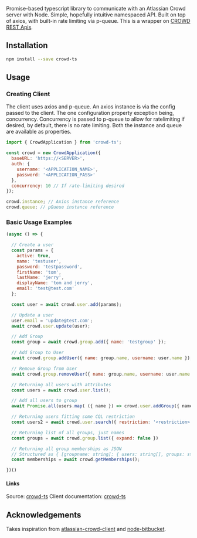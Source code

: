 Promise-based typescript library to communicate with an Atlassian Crowd server with Node. Simple, hopefully intuitive namespaced API. Built on top of axios, with built-in rate limiting via p-queue. This is a wrapper on [CROWD REST Apis](https://https://docs.atlassian.com/atlassian-crowd/4.0.0/REST/).

## Installation
```sh
npm install --save crowd-ts
```

## Usage

### Creating Client

The client uses axios and p-queue. An axios instance is via the config passed to the client. The one configuration property exception being, concurrency. Concurrency is passed to p-queue to allow for ratelimiting if desired, by default, there is no rate limiting. Both the instance and queue are available as properties.
```js
import { CrowdApplication } from 'crowd-ts';

const crowd = new CrowdApplication({
  baseURL: 'https://<SERVER>',
  auth: {
    username: '<APPLICATION_NAME>',
    password: '<APPLICATION_PASS>'
  },
  concurrency: 10 // If rate-limiting desired
});

crowd.instance; // Axios instance reference
crowd.queue; // pQueue instance reference
```

### Basic Usage Examples
```js
(async () => {

  // Create a user 
  const params = {
    active: true,
    name: 'testuser',
    password: 'testpassword',
    firstName: 'tom',
    lastName: 'jerry',
    displayName: 'tom and jerry',
    email: 'test@test.com'
  };

  const user = await crowd.user.add(params);

  // Update a user
  user.email = 'update@test.com';
  await crowd.user.update(user);

  // Add Group
  const group = await crowd.group.add({ name: 'testgroup' });

  // Add Group to User
  await crowd.group.addUser({ name: group.name, username: user.name });

  // Remove Group from User
  await crowd.group.removeUser({ name: group.name, username: user.name });

  // Returning all users with attributes
  const users = await crowd.user.list();

  // Add all users to group
  await Promise.all(users.map( ({ name }) => crowd.user.addGroup({ name, groupname: group.name })));

  // Returning users fitting some CQL restriction
  const users2 = await crowd.user.search({ restriction: '<restriction>' });

  // Returning list of all groups, just names
  const groups = await crowd.group.list({ expand: false })

  // Returning all group memberships as JSON
  // Structured as { [groupname: string]: { users: string[], groups: string[] }}
  const memberships = await crowd.getMemberships();

})()
```

#### Links 

Source: [crowd-ts](https://github.com/JFenstermacher/crowd-ts)
Client documentation: [crowd-ts](https://jfenstermacher.github.io/crowd-ts/)

## Acknowledgements

Takes inspiration from [atlassian-crowd-client](https://github.com/ghengeveld/atlassian-crowd-client) and [node-bitbucket](https://github.com/MunifTanjim/node-bitbucket).